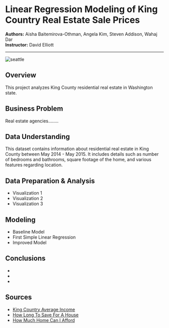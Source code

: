 # Linear Regression Modeling of King Country Real Estate Sale Prices
<p>
<b>Authors:</b> Aisha Baitemirova-Othman, Angela Kim, Steven Addison, Wahaj Dar
<br>
<b>Instructor:</b> David Elliott
</p>


----------



![seattle](https://www.racialequityalliance.org/wp-content/uploads/2016/10/assessors_social-1.jpg)


## Overview
This project analyzes King County residential real estate in Washington state.


## Business Problem
Real estate agencies........


## Data Understanding
This dataset contains information about residential real estate in King County between May 2014 - May 2015. It includes details such as number of bedrooms and bathrooms, square footage of the home, and various features regarding location.


## Data Preparation & Analysis
* Visualization 1
* Visualization 2
* Visualization 3



## Modeling
* Baseline Model
* First Simple Linear Regression
* Improved Model



## Conclusions
*
*
*



## Sources
* [King Country Average Income](https://kingcounty.gov/independent/forecasting/King%20County%20Economic%20Indicators/Household%20Income.aspx)
* [How Long To Save For A House](https://www.cnbc.com/2018/07/13/want-to-buy-a-house-this-is-how-long-youll-have-to-save.html)
* [How Much Home Can I Afford](https://www.zillow.com/mortgage-calculator/house-affordability/)
